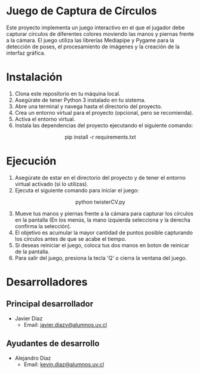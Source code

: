 # Juego de Captura de Círculos

Este proyecto implementa un juego interactivo en el que el jugador debe capturar círculos de diferentes colores moviendo las manos y piernas frente a la cámara. El juego utiliza las librerías Mediapipe y Pygame para la detección de poses, el procesamiento de imágenes y la creación de la interfaz gráfica.

# Instalación

1. Clona este repositorio en tu máquina local.
2. Asegúrate de tener Python 3 instalado en tu sistema.
3. Abre una terminal y navega hasta el directorio del proyecto.
4. Crea un entorno virtual para el proyecto (opcional, pero se recomienda).
5. Activa el entorno virtual.
6. Instala las dependencias del proyecto ejecutando el siguiente comando:

<p align="center">pip install -r requirements.txt</p>

# Ejecución

1. Asegúrate de estar en el directorio del proyecto y de tener el entorno virtual activado (si lo utilizas).
2. Ejecuta el siguiente comando para iniciar el juego:

<p align="center">python twisterCV.py</p>

3. Mueve tus manos y piernas frente a la cámara para capturar los círculos en la pantalla (En los menús, la mano izquierda selecciona y la derecha confirma la selección).
4. El objetivo es acumular la mayor cantidad de puntos posible capturando los círculos antes de que se acabe el tiempo.
5. Si deseas reiniciar el juego, coloca tus dos manos en boton de reinicar de la pantalla.
6. Para salir del juego, presiona la tecla 'Q' o cierra la ventana del juego.

# Desarrolladores

## Principal desarrollador
- Javier Diaz
  - Email: [javier.diazv@alumnos.uv.cl](mailto:javier.diazv@alumnos.uv.cl)

## Ayudantes de desarrollo
- Alejandro Diaz
  - Email: [kevin.diaz@alumnos.uv.cl](mailto:kevin.diaz@alumnos.uv.cl)
